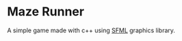 
# Maze Runner

A simple game made with c++ using  [SFML]("https://www.sfml-dev.org/") graphics library.


